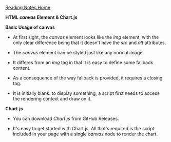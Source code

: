 [Reading Notes Home](https://d-d-wolfe.github.io/reading-notes/)

**HTML *canvas* Element & Chart.js**

**Basic Usage of canvas**

- At first sight, the *canvas* element looks like the *img* element, with the only clear difference being that it doesn't have the *src* and *alt* attributes.

- The *canvas* element can be styled just like any normal image.

- It differes from an *img* tag in that it is easy to define some fallback content.

- As a consequence of the way fallback is provided, it requires a closing tag.

- It is initially blank. to display something, a script first needs to access the rendering context and draw on it.

**Chart.js**

- You can download *Chart.js* from GitHub Releases.

- It's easy to get started with Chart.js. All that's required is the script included in your page with a single *canvas* node to render the chart.